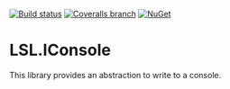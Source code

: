 [![Build status](https://img.shields.io/appveyor/ci/alunacjones/lsl-iconsole.svg)](https://ci.appveyor.com/project/alunacjones/lsl-iconsole)
[![Coveralls branch](https://img.shields.io/coverallsCoverage/github/alunacjones/LSL.IConsole)](https://coveralls.io/github/alunacjones/LSL.IConsole)
[![NuGet](https://img.shields.io/nuget/v/LSL.IConsole.svg)](https://www.nuget.org/packages/LSL.IConsole/)

# LSL.IConsole

This library provides an abstraction to write to a console.
